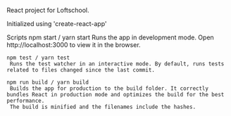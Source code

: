 React project for Loftschool.



Initialized using 'create-react-app'


Scripts
    npm start / yarn start
     Runs the app in development mode. Open http://localhost:3000 to view it in the browser.

    npm test / yarn test
     Runs the test watcher in an interactive mode. By default, runs tests related to files changed since the last commit.

    npm run build / yarn build
     Builds the app for production to the build folder. It correctly bundles React in production mode and optimizes the build for the best performance.
     The build is minified and the filenames include the hashes.


